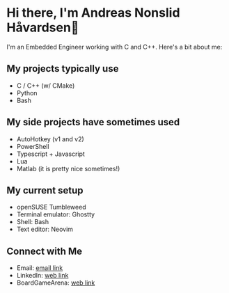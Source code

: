 # Hi there, I'm Andreas Nonslid Håvardsen👋

I'm an Embedded Engineer working with C and C++. Here's a bit about me:

## My projects typically use
- C / C++ (w/ CMake)
- Python
- Bash

## My side projects have sometimes used
- AutoHotkey (v1 and v2)
- PowerShell
- Typescript + Javascript
- Lua
- Matlab (it is pretty nice sometimes!)

## My current setup
- openSUSE Tumbleweed
- Terminal emulator: Ghostty
- Shell: Bash
- Text editor: Neovim

## Connect with Me
- Email: [email link](mailto:andreas.nonshaav@hotmail.com)
- LinkedIn: [web link](https://www.linkedin.com/in/andreas-nonslid-h%C3%A5vardsen-6839a0174/)
- BoardGameArena: [web link](https://boardgamearena.com/player?id=85407199)


